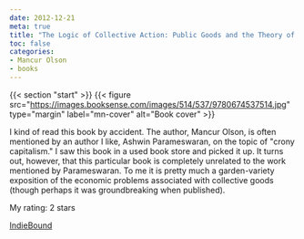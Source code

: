 ```yaml
---
date: 2012-12-21
meta: true
title: "The Logic of Collective Action: Public Goods and the Theory of Groups"
toc: false
categories:
- Mancur Olson
- books
---
```


{{< section "start" >}}
{{< figure src="https://images.booksense.com/images/514/537/9780674537514.jpg" type="margin" label="mn-cover" alt="Book cover" >}}

I kind of read this book by accident. The author, Mancur Olson, is often mentioned by an author I like, Ashwin Parameswaran, on the topic of "crony capitalism." I saw this book in a used book store and picked it up. It turns out, however, that this particular book is completely unrelated to the work mentioned by Parameswaran. To me it is pretty much a garden-variety exposition of the economic problems associated with collective goods (though perhaps it was groundbreaking when published).

My rating: 2 stars  

[IndieBound](https://www.indiebound.org/book/9780674537514)
